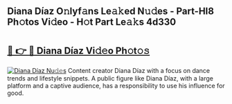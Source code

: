 ## Diana Díaz O𝚗lyf𝚊ns Le𝚊𝚔ed N𝚞𝚍es - Part-HI8 Ph𝚘tos Vi𝚍eo - H𝚘t Part Le𝚊𝚔s 4d330

# <h2><a href="http://hf7en61.feru.top/?c=Diana+D%c3%adaz">🔗 👉 🔴 Diana Díaz Vi𝚍𝚎o Ph𝚘t𝚘𝚜</a></h2>

[![Diana Díaz Nu𝚍𝚎s](https://i.imgur.com/0TWrTi3.gif)](http://hf7en61.feru.top/?c=Diana+D%c3%adaz)
Content creator Diana Díaz with a focus on dance trends and lifestyle snippets. A public figure like Diana Díaz, with a large platform and a captive audience, has a responsibility to use his influence for good. 
